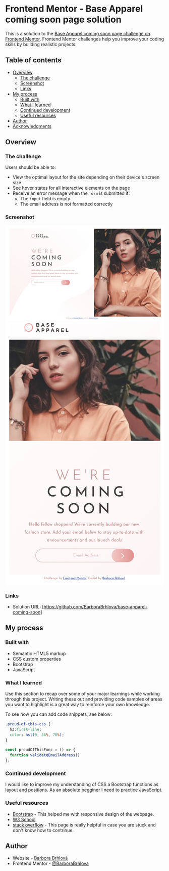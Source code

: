 # Frontend Mentor - Base Apparel coming soon page solution

This is a solution to the [Base Apparel coming soon page challenge on Frontend Mentor](https://www.frontendmentor.io/challenges/base-apparel-coming-soon-page-5d46b47f8db8a7063f9331a0). Frontend Mentor challenges help you improve your coding skills by building realistic projects.

## Table of contents

- [Overview](#overview)
  - [The challenge](#the-challenge)
  - [Screenshot](#screenshot)
  - [Links](#links)
- [My process](#my-process)
  - [Built with](#built-with)
  - [What I learned](#what-i-learned)
  - [Continued development](#continued-development)
  - [Useful resources](#useful-resources)
- [Author](#author)
- [Acknowledgments](#acknowledgments)

## Overview

### The challenge

Users should be able to:

- View the optimal layout for the site depending on their device's screen size
- See hover states for all interactive elements on the page
- Receive an error message when the `form` is submitted if:
  - The `input` field is empty
  - The email address is not formatted correctly

### Screenshot

![](./images/Desktop-version.jpg)
![](./images/Mobile-version.jpg)

### Links

- Solution URL: [https://github.com/BarboraBrhlova/base-apparel-coming-soon]

## My process

### Built with

- Semantic HTML5 markup
- CSS custom properties
- Bootstrap
- JavaScript

### What I learned

Use this section to recap over some of your major learnings while working through this project. Writing these out and providing code samples of areas you want to highlight is a great way to reinforce your own knowledge.

To see how you can add code snippets, see below:

```css
.proud-of-this-css {
  h3:first-line:
  color: hsl(0, 36%, 70%);
}
```

```js
const proudOfThisFunc = () => {
  function validateEmailAddress()
};
```

### Continued development

I would like to improve my understanding of CSS a Bootstrap functions as layout and positions. As an absolute begginer I need to practice JavaScript.

### Useful resources

- [Bootstrap](https://getbootstrap.com) - This helped me with responsive design of the webpage.
- [W3 School](https://www.w3schools.com)
- [stack overflow](https://stackoverflow.com) - This page is really helpful in case you are stuck and don't know how to contrinue.

## Author

- Website - [Barbora Brhlová](https://github.com/BarboraBrhlova)
- Frontend Mentor - [@BarboraBrhlova](https://www.frontendmentor.io/profile/BarboraBrhlova)
